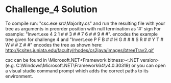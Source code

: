 # Challenge_4 Solution

To compile run: "csc.exe src\Majority.cs" 
and run the resulting file with your tree as arguments in preorder position with null termination as '#' sign
For example: "Invert.exe 4 2 1 # # 3 # # 7 6 # # 9 # #". encodes the example tree given for challenge 4
and "Invert.exe P F B # # H G # # # S R # # Y T # W # # Z # #" encodes the tree as shown here: http://jcsites.juniata.edu/faculty/rhodes/cs2java/images/btreeTrav2.gif

csc can be found in <windows installation folder>\Microsoft.NET\<Framework bitness>\<.NET version> 
(e.g. C:\Windows\Microsoft.NET\Framework64\v4.0.30319)
or you can open a visual studio command prompt which adds the correct paths to its environment.
